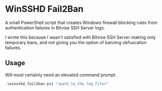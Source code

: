 # WinSSHD Fail2Ban

A small PowerShell script that creates Windows firewall blocking rules from authentication failures in Bitvise SSH Server logs.

I wrote this because I wasn't satisfied with Bitvise SSH Server making only temporary bans, and not giving you the option of banning obfuscation failures.

## Usage

Will most certainly need an elevated command prompt.

```powershell
.\winsshd_fail2ban.ps1 "<path_to_the_log_file>"
```

